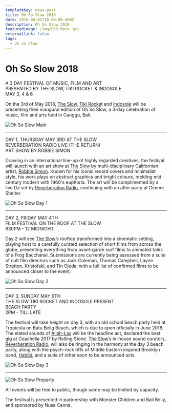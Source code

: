 ```yaml
---
templateKey: news-post
title: Oh So Slow 2018
date: 2018-04-01T16:00:00.000Z
description: Oh So Slow 2018
featuredimage: /img/OSS-Main.jpg
externallink: false
tags:
  - oh so slow
---
```

# Oh So Slow 2018

A 3 DAY FESTIVAL OF MUSIC, FILM AND ART\
PRESENTED BY THE SLOW, TIKI ROCKET & INDOSOLE\
MAY 3, 4 & 6

On the 3rd of May 2018, [The Slow](//theslow.id/), [Tiki Rocke](//tikirocket.com/)t and [Indosole](//indosole.com/) will be presenting their inaugural edition of Oh So Slow, a 3-day celebration of music, film and arts held in Canggu, Bali.

![Oh So Slow Main](/img/OSS-Main.jpg "Oh So Slow Main")

- - -

DAY 1, THURSDAY MAY 3RD AT THE SLOW\
REVERBERATION RADIO LIVE (THE RETURN)\
ART SHOW BY ROBBIE SIMON

Drawing in an international line-up of highly regarded creatives, the festival will launch with an art show at [The Slow](//theslow.id/) by multi-disciplinary Californian artist, [Robbie Simon](//www.robbiesimon.com/). Known for his Iconic record covers and minimalist style, his work plays on abstract graphics and bright colours, melding mid century modern with 1960's euphoria. The art will be complimented by a live DJ set by [Reverberation Radio](//reverberationradio.com/), continuing with an after party at Gimme Shelter.

![Oh So Slow Day 1](/img/OSS-Day1.jpg "Oh So Slow Day 1")

- - -

DAY 2, FRIDAY MAY 4TH\
FILM FESTIVAL ON THE ROOF AT THE SLOW\
630PM - 12 MIDNIGHT

Day 2 will see [The Slow](//theslow.id/)’s rooftop transformed into a cinematic setting, playing host to a carefully curated selection of short films from across the globe, presenting everything from avant-garde surf films to animated tales of a Frog Bacchanal. Submissions are currently being assessed from a suite of cult film directors such as Jack Coleman, Thomas Campbell, Layne Stratton, Kristofski, and Tin Ojeda, with a full list of confirmed films to be announced closer to the event.

![Oh So Slow Day 2](/img/OSS-Day2.jpg "Oh So Slow Day 2")

- - -

DAY 3, SUNDAY MAY 6TH\
THE SLOW TIKI ROCKET AND INDOSOLE PRESENT\
BEACH PARTY\
2PM - TILL LATE

The festival will take height on day 3, with an old school beach party held at Tropicola on Batu Belig Beach, which is due to open officially in June 2018. The elated sounds of [Allah-Las](//allah-las.com/) will be the headline act, declared the best gig at Coachella 2017 by Rolling Stone. [The Slow](//theslow.id/)’s in-house sound curators, [Reverberation Radio](//reverberationradio.com/), will also be ringing in the harmony at the day 3 beach party, along with the psych-rock riffs of Middle Eastern inspired Brooklyn band, [Habibi](//facebook.com/habibi.band/), and a suite of other soon to be announced acts.

![Oh So Slow Day 3](/img/OSS-Day3.jpg "Oh So Slow Day 3")

- - -

![Oh So Slow Preparty](/img/OSS-OZ.jpg "Oh So Slow Preparty")

All events will be free to public, though some may be limited by capacity.

The festival is presented in partnership with Monster Children and Bali Belly, and sponsored by Nusa Canna.
